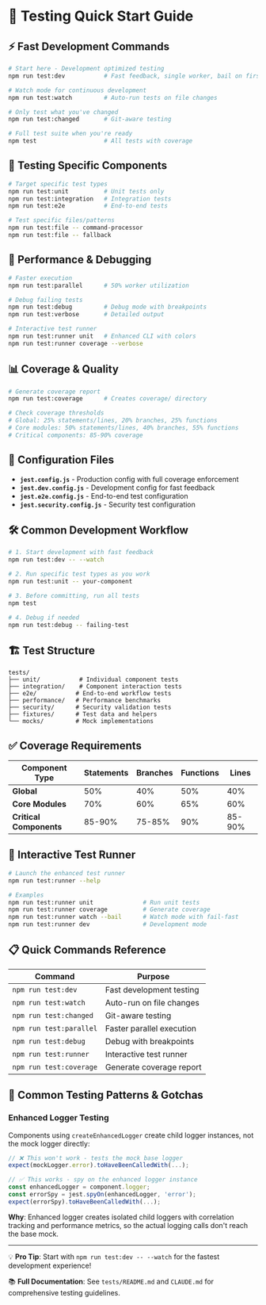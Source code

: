 # 🧪 Testing Quick Start Guide

## ⚡ Fast Development Commands

```bash
# Start here - Development optimized testing
npm run test:dev           # Fast feedback, single worker, bail on first failure

# Watch mode for continuous development
npm run test:watch         # Auto-run tests on file changes

# Only test what you've changed
npm run test:changed       # Git-aware testing

# Full test suite when you're ready
npm test                   # All tests with coverage
```

## 🎯 Testing Specific Components

```bash
# Target specific test types
npm run test:unit          # Unit tests only
npm run test:integration   # Integration tests
npm run test:e2e           # End-to-end tests

# Test specific files/patterns
npm run test:file -- command-processor
npm run test:file -- fallback
```

## 🚀 Performance & Debugging

```bash
# Faster execution
npm run test:parallel      # 50% worker utilization

# Debug failing tests
npm run test:debug         # Debug mode with breakpoints
npm run test:verbose       # Detailed output

# Interactive test runner
npm run test:runner unit   # Enhanced CLI with colors
npm run test:runner coverage --verbose
```

## 📊 Coverage & Quality

```bash
# Generate coverage report
npm run test:coverage      # Creates coverage/ directory

# Check coverage thresholds
# Global: 25% statements/lines, 20% branches, 25% functions
# Core modules: 50% statements/lines, 40% branches, 55% functions
# Critical components: 85-90% coverage
```

## 🔧 Configuration Files

- **`jest.config.js`** - Production config with full coverage enforcement
- **`jest.dev.config.js`** - Development config for fast feedback
- **`jest.e2e.config.js`** - End-to-end test configuration
- **`jest.security.config.js`** - Security test configuration

## 🛠️ Common Development Workflow

```bash
# 1. Start development with fast feedback
npm run test:dev -- --watch

# 2. Run specific test types as you work
npm run test:unit -- your-component

# 3. Before committing, run all tests
npm test

# 4. Debug if needed
npm run test:debug -- failing-test
```

## 🏗️ Test Structure

```
tests/
├── unit/           # Individual component tests
├── integration/    # Component interaction tests
├── e2e/           # End-to-end workflow tests
├── performance/   # Performance benchmarks
├── security/      # Security validation tests
├── fixtures/      # Test data and helpers
└── mocks/         # Mock implementations
```

## ✅ Coverage Requirements

| Component Type          | Statements | Branches | Functions | Lines  |
| ----------------------- | ---------- | -------- | --------- | ------ |
| **Global**              | 50%        | 40%      | 50%       | 40%    |
| **Core Modules**        | 70%        | 60%      | 65%       | 60%    |
| **Critical Components** | 85-90%     | 75-85%   | 90%       | 85-90% |

## 🎨 Interactive Test Runner

```bash
# Launch the enhanced test runner
npm run test:runner --help

# Examples
npm run test:runner unit              # Run unit tests
npm run test:runner coverage          # Generate coverage
npm run test:runner watch --bail      # Watch mode with fail-fast
npm run test:runner dev               # Development mode
```

## 📋 Quick Commands Reference

| Command                 | Purpose                   |
| ----------------------- | ------------------------- |
| `npm run test:dev`      | Fast development testing  |
| `npm run test:watch`    | Auto-run on file changes  |
| `npm run test:changed`  | Git-aware testing         |
| `npm run test:parallel` | Faster parallel execution |
| `npm run test:debug`    | Debug with breakpoints    |
| `npm run test:runner`   | Interactive test runner   |
| `npm run test:coverage` | Generate coverage report  |

## 🐛 Common Testing Patterns & Gotchas

### Enhanced Logger Testing

Components using `createEnhancedLogger` create child logger instances, not the mock logger directly:

```javascript
// ❌ This won't work - tests the mock base logger
expect(mockLogger.error).toHaveBeenCalledWith(...);

// ✅ This works - spy on the enhanced logger instance
const enhancedLogger = component.logger;
const errorSpy = jest.spyOn(enhancedLogger, 'error');
expect(errorSpy).toHaveBeenCalledWith(...);
```

**Why**: Enhanced logger creates isolated child loggers with correlation tracking and performance metrics, so the actual logging calls don't reach the base mock.

---

💡 **Pro Tip**: Start with `npm run test:dev -- --watch` for the fastest
development experience!

📚 **Full Documentation**: See `tests/README.md` and `CLAUDE.md` for
comprehensive testing guidelines.
